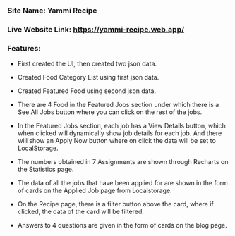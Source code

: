 ### Site Name: Yammi Recipe
### Live Website Link: https://yammi-recipe.web.app/
### Features: 
* First created the UI, then created two json data.

* Created Food Category List using first json data.

* Created Featured Food using second json data.

* There are 4 Food in the Featured Jobs section under which there is a See All Jobs button where you can click on the rest of the jobs.

* In the Featured Jobs section, each job has a View Details button, which when clicked will dynamically show job details for each job. And there will show an Apply Now button where on click the data will be set to LocalStorage.

* The numbers obtained in 7 Assignments are shown through Recharts on the Statistics page.

* The data of all the jobs that have been applied for are shown in the form of cards on the Applied Job page from Localstorage.

* On the Recipe page, there is a filter button above the card, where if clicked, the data of the card will be filtered.

* Answers to 4 questions are given in the form of cards on the blog page.
